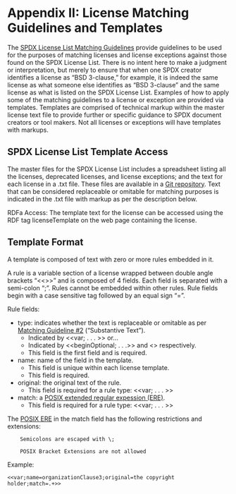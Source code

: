 # Appendix II: License Matching Guidelines and Templates

The [SPDX License List Matching Guidelines](http://spdx.org/spdx-license-list/matching-guidelines) provide guidelines to be used for the purposes of matching licenses and license exceptions against those found on the SPDX License List. There is no intent here to make a judgment or interpretation, but merely to ensure that when one SPDX creator identifies a license as “BSD 3-clause,” for example, it is indeed the same license as what someone else identifies as “BSD 3-clause” and the same license as what is listed on the SPDX License List. Examples of how to apply some of the matching guidelines to a license or exception are provided via templates. Templates are comprised of technical markup within the master license text file to provide further or specific guidance to SPDX document creators or tool makers. Not all licenses or exceptions will have templates with markups.

## SPDX License List Template Access

The master files for the SPDX License List includes a spreadsheet listing all the licenses, deprecated licenses, and license exceptions; and the text for each license in a .txt file. These files are available in a [Git repository](http://git.spdx.org/?p=license-list.git%3Ba=summary). Text that can be considered replaceable or omitable for matching purposes is indicated in the .txt file with markup as per the description below.

RDFa Access: The template text for the license can be accessed using the RDF tag licenseTemplate on the web page containing the license.

## Template Format

A template is composed of text with zero or more rules embedded in it.

A rule is a variable section of a license wrapped between double angle brackets “<<>>” and is composed of 4 fields. Each field is separated with a semi-colon “;”. Rules cannot be embedded within other rules. Rule fields begin with a case sensitive tag followed by an equal sign “=”.

Rule fields:

* type: indicates whether the text is replaceable or omitable as per [Matching Guideline #2](http://spdx.org/spdx-license-list/matching-guidelines) (“Substantive Text”).
    * Indicated by <<var; . . . >> or...
    * Indicated by <<beginOptional; . . .>> and <<endOptional>> respectively.
    * This field is the first field and is required.
* name: name of the field in the template.
    * This field is unique within each license template.
    * This field is required.
* original: the original text of the rule.
    * This field is required for a rule type: <<var; . . . >>
* match: a [POSIX extended regular expession (ERE)](http://pubs.opengroup.org/onlinepubs/9699919799/).
    * This field is required for a rule type: <<var; . . . >>

The [POSIX ERE]( http://pubs.opengroup.org/onlinepubs/9699919799/) in the match field has the following restrictions and extensions:

        Semicolons are escaped with \;

        POSIX Bracket Extensions are not allowed

Example:

    <<var;name=organizationClause3;original=the copyright holder;match=.+>>